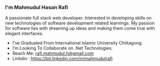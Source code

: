 ### I'm Mahmudul Hasan Rafi

A passionate full stack web developer. Interested in developing skills on new technologies of software development related learnings. My passion for software lies with dreaming up ideas and making them come true with elegant interfaces.

- I’ve Graduated From International Islamic University Chittagong.
- I’m Looking To Collaborate on .Net Technologies.
- Reach Me: rafi.mahmudul.h@gmail.com
- Linkdin :  https://bd.linkedin.com/in/mahmudulrafi
